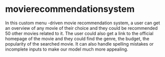 # movierecommendationsystem
In this custom menu -driven movie recommendation system, a user can get an overview of any movie of their choice and they could be recommended 50 other movies related to it. The user could also get a link to the official homepage of the movie and they could find the genre, the budget, the popularity of the searched movie.
It can also handle spelling mistakes or incomplete inputs to make our model much more appealing.
